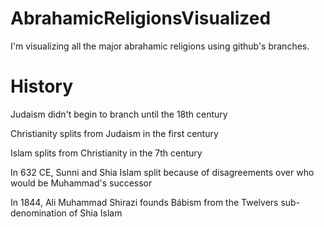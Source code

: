 # AbrahamicReligionsVisualized
I'm visualizing all the major abrahamic religions using github's branches.


# History
Judaism didn't begin to branch until the 18th century

Christianity splits from Judaism in the first century

Islam splits from Christianity in the 7th century

In 632 CE, Sunni and Shia Islam split because of disagreements over who would be Muhammad's successor

In 1844, Ali Muhammad Shirazi founds Bábism from the Twelvers sub-denomination of Shia Islam

